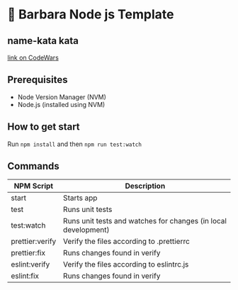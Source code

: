 # 🌙 Barbara Node js Template

## name-kata kata

[link on CodeWars](link)

## Prerequisites

- Node Version Manager (NVM)
- Node.js (installed using NVM)

## How to get start

Run `npm install` and then `npm run test:watch`

## Commands

| NPM Script      | Description                                                    |
| --------------- | -------------------------------------------------------------- |
| start           | Starts app                                                     |
| test            | Runs unit tests                                                |
| test:watch      | Runs unit tests and watches for changes (in local development) |
| prettier:verify | Verify the files according to .prettierrc                       |
| prettier:fix     |  Runs changes found in verify                                  |
| eslint:verify   | Verify the files according to eslintrc.js                       |
| eslint:fix       | Runs changes found in verify                                   |
